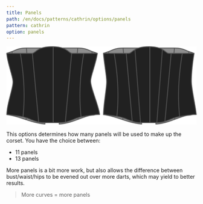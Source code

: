 ```yaml
---
title: Panels
path: /en/docs/patterns/cathrin/options/panels
pattern: cathrin
option: panels
---
```

![The panels option on Cathrin](./panels.svg)

This options determines how many panels will be used to make up the corset. You have the choice between:

 - 11 panels
 - 13 panels

More panels is a bit more work, but also allows the difference between bust/waist/hips to be evened out over more darts, which may yield to better results.

> More curves = more panels
